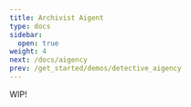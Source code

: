 ```yaml
---
title: Archivist Aigent
type: docs
sidebar:
  open: true
weight: 4
next: /docs/aigency
prev: /get_started/demos/detective_aigency
---
```


WIP!